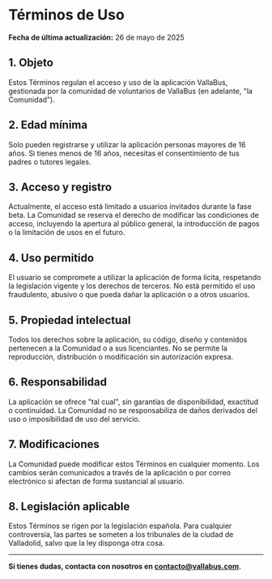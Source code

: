 # Términos de Uso

**Fecha de última actualización:** 26 de mayo de 2025

## 1. Objeto

Estos Términos regulan el acceso y uso de la aplicación VallaBus, gestionada por la comunidad de voluntarios de VallaBus (en adelante, "la Comunidad").

## 2. Edad mínima

Solo pueden registrarse y utilizar la aplicación personas mayores de 16 años. Si tienes menos de 16 años, necesitas el consentimiento de tus padres o tutores legales.

## 3. Acceso y registro

Actualmente, el acceso está limitado a usuarios invitados durante la fase beta. La Comunidad se reserva el derecho de modificar las condiciones de acceso, incluyendo la apertura al público general, la introducción de pagos o la limitación de usos en el futuro.

## 4. Uso permitido

El usuario se compromete a utilizar la aplicación de forma lícita, respetando la legislación vigente y los derechos de terceros. No está permitido el uso fraudulento, abusivo o que pueda dañar la aplicación o a otros usuarios.

## 5. Propiedad intelectual

Todos los derechos sobre la aplicación, su código, diseño y contenidos pertenecen a la Comunidad o a sus licenciantes. No se permite la reproducción, distribución o modificación sin autorización expresa.

## 6. Responsabilidad

La aplicación se ofrece "tal cual", sin garantías de disponibilidad, exactitud o continuidad. La Comunidad no se responsabiliza de daños derivados del uso o imposibilidad de uso del servicio.

## 7. Modificaciones

La Comunidad puede modificar estos Términos en cualquier momento. Los cambios serán comunicados a través de la aplicación o por correo electrónico si afectan de forma sustancial al usuario.

## 8. Legislación aplicable

Estos Términos se rigen por la legislación española. Para cualquier controversia, las partes se someten a los tribunales de la ciudad de Valladolid, salvo que la ley disponga otra cosa.

---

**Si tienes dudas, contacta con nosotros en contacto@vallabus.com.**